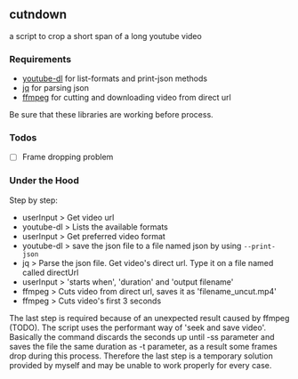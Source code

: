 ## cutndown

a script to crop a short span of a long youtube video

### Requirements

 * [youtube-dl](https://github.com/rg3/youtube-dl) for list-formats and print-json methods
 * [jq](https://github.com/stedolan/jq) for parsing json
 * [ffmpeg](https://github.com/FFmpeg/FFmpeg) for cutting and downloading video from direct url

Be sure that these libraries are working before process.

### Todos
- [ ] Frame dropping problem

### Under the Hood

Step by step:

* userInput > Get video url
* youtube-dl > Lists the available formats
* userInput > Get preferred video format
* youtube-dl > save the json file to a file named json by using `--print-json`
* jq > Parse the json file. Get video's direct url. Type it on a file named called directUrl
* userInput > 'starts when', 'duration' and 'output filename'
* ffmpeg > Cuts video from direct url, saves it as 'filename_uncut.mp4'
* ffmpeg > Cuts video's first 3 seconds

The last step is required because of an unexpected result caused by ffmpeg (TODO).  The script uses the performant way of 'seek and save video'. Basically the command discards the seconds up until -ss parameter and saves the file the same duration as -t parameter, as a result some frames drop during this process. Therefore the last step is a temporary solution provided by myself and may be unable to work properly for every case.